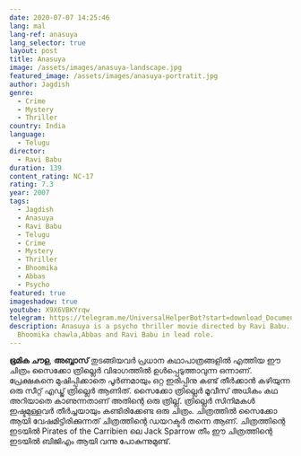 ```yaml
---
date: 2020-07-07 14:25:46
lang: mal
lang-ref: anasuya
lang_selector: true
layout: post
title: Anasuya
image: /assets/images/anasuya-landscape.jpg
featured_image: /assets/images/anasuya-portratit.jpg
author: Jagdish
genre:
  - Crime
  - Mystery
  - Thriller
country: India
language:
  - Telugu
director:
  - Ravi Babu
duration: 139
content_rating: NC-17
rating: 7.3
year: 2007
tags:
  - Jagdish
  - Anasuya
  - Ravi Babu
  - Telugu
  - Crime
  - Mystery
  - Thriller
  - Bhoomika
  - Abbas
  - Psycho
featured: true
imageshadow: true
youtube: X9X6VBKYrqw
telegram: https://telegram.me/UniversalHelperBot?start=download_Document_877
description: Anasuya is a psycho thriller movie directed by Ravi Babu. Starring
  Bhoomika chawla,Abbas and Ravi Babu in lead role.
---
```

**ഭൂമിക ചൗള**, **അബ്ബാസ്** തുടങ്ങിയവർ പ്രധാന കഥാപാത്രങ്ങളിൽ എത്തിയ ഈ ചിത്രം സൈക്കോ ത്രില്ലെർ വിഭാഗത്തിൽ ഉൾപ്പെടുത്താവുന്ന ഒന്നാണ്.
പ്രേക്ഷകനെ മുഷിപ്പിക്കാതെ പൂർണമായും ഒറ്റ ഇരിപ്പിനു കണ്ട് തീർക്കാൻ കഴിയുന്ന ഒരു സീറ്റ്‌ എഡ്ജ് ത്രില്ലെർ ആണിത്.
സൈക്കോ ത്രില്ലെർ മൂവീസ് അധികം കഥ അറിയാതെ കാണുന്നതാണ് അതിന്റെ ഒരു ത്രില്ല്.
ത്രില്ലെർ സിനിമകൾ ഇഷ്ടമുള്ളവർ തീർച്ചയായും കണ്ടിരിക്കേണ്ട ഒരു ചിത്രം.
ചിത്രത്തിൽ സൈക്കോ ആയി വേഷമിട്ടിരിക്കുന്നത് ചിത്രത്തിന്റെ ഡയറക്ടർ തന്നെ ആണ്.
ചിത്രത്തിന്റെ ഇടയിൽ Pirates of the Carribien ലെ Jack Sparrow തീം ഈ ചിത്രത്തിന്റെ ഇടയിൽ ബിജിഎം ആയി വന്നു പോകുന്നുമുണ്ട്.